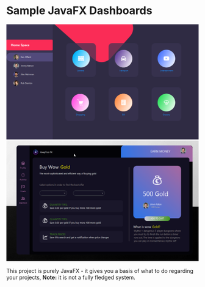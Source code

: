 # Sample JavaFX Dashboards
![](sc2.PNG) 
![](sc1.PNG) 

This project is purely JavaFX - it gives you a basis of what to do regarding your projects, **Note:** it is not a fully fledged system. 

